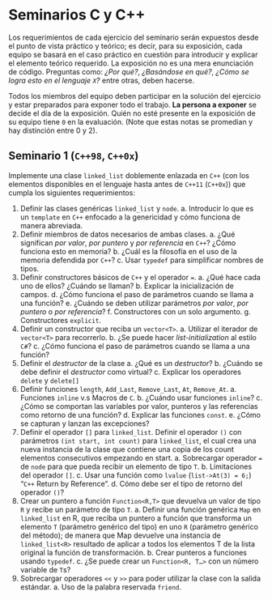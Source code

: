 # Seminarios C y C++

Los requerimientos de cada ejercicio del seminario serán expuestos desde el punto de vista práctico y teórico; es decir, para su exposición, cada equipo se basará en el caso práctico en cuestión para introducir y explicar el elemento teórico requerido. La exposición no es una mera enunciación de código. Preguntas como: _¿Por qué?_, _¿Basándose en qué?_, _¿Cómo se logra esto en el lenguaje `X`?_ entre otras, deben hacerse.

Todos los miembros del equipo deben participar en la solución del ejercicio y estar preparados para exponer todo el trabajo. **La persona a exponer** se decide el día de la exposición. Quién no esté presente en la exposición de su equipo tiene `0` en la evaluación. (Note que estas notas se promedian y hay distinción entre 0 y 2).

## Seminario 1 (`C++98`, `C++0x`)

Implemente una clase `linked_list` doblemente enlazada en `C++` (con los elementos disponibles en el lenguaje hasta antes de `C++11` (`C++0x`)) que cumpla los siguientes requerimientos:

1. Definir las clases genéricas `linked_list` y `node`.
   a. Introducir lo que es un `template` en `C++` enfocado a la genericidad y cómo funciona de manera abreviada.
2. Definir miembros de datos necesarios de ambas clases.
   a. ¿Qué significan _por valor_, _por puntero_ y _por referencia_ en `C++`? ¿Cómo funciona esto en memoria?
   b. ¿Cuál es la filosofía en el uso de la memoria defendida por `C++`?
   c. Usar `typedef` para simplificar nombres de tipos.
3. Definir constructores básicos de `C++` y el operador `=`.
   a. ¿Qué hace cada uno de ellos? ¿Cuándo se llaman?
   b. Explicar la inicialización de campos.
   d. ¿Cómo funciona el paso de parámetros cuando se llama a una función?
   e. ¿Cuándo se deben utilizar parámetros _por valor_, _por puntero_ o _por referencia_?
   f. Constructores con un solo argumento.
   g. Constructores `explicit`.
4. Definir un constructor que reciba un `vector<T>`.
   a. Utilizar el iterador de `vector<T>` para recorrerlo.
   b. ¿Se puede hacer _list-initialization_ al estilo `C#`?
   c. ¿Cómo funciona el paso de parámetros cuando se llama a una función?
5. Definir el _destructor_ de la clase
   a. ¿Qué es un _destructor_?
   b. ¿Cuándo se debe definir el _destructor_ como virtual?
   c. Explicar los operadores `delete` y `delete[]`
6. Definir funciones `length`, `Add_Last`, `Remove_Last`, `At`, `Remove_At`.
   a. Funciones `inline` v.s Macros de `C`.
   b. ¿Cuándo usar funciones `inline`?
   c. ¿Cómo se comportan las variables por valor, punteros y las referencias como retorno de una función?
   d. Explicar las funciones `const`.
   e. ¿Cómo se capturan y lanzan las excepciones?
7. Definir el operador `[]` para `linked_list`. Definir el operador `()` con
   parámetros `(int start, int count)` para `linked_list`, el cual crea una nueva instancia
   de la clase que contiene una copia de los count elementos consecutivos empezando en
   start.
   a. Sobrecargar operador `=` de `node` para que pueda recibir un elemento de tipo `T`.
   b. Limitaciones del operador `[]`.
   c. Usar una función como `lvalue` (`list->At(3) = 6;`) “`C++` Return by Reference”.
   d. Cómo debe ser el tipo de retorno del operador `()`?
8. Crear un puntero a función `Function<R,T>` que devuelva un valor de tipo `R` y recibe un
   parámetro de tipo `T`.
   a. Definir una función genérica `Map` en `linked_list` en R, que reciba un
   puntero a función que transforma un elemento `T` (parámetro genérico del tipo) en uno `R`
   (parámetro genérico del método); de manera que Map devuelve una instancia de
   `linked_list<R>` resultado de aplicar a todos los elementos T de la lista original la
   función de transformación.
   b. Crear punteros a funciones usando `typedef`.
   c. ¿Se puede crear un `Function<R, T…>` con un número variable de `T`s?
9. Sobrecargar operadores `<<` y `>>` para poder utilizar la clase con la salida estándar.
   a. Uso de la palabra reservada `friend`.
